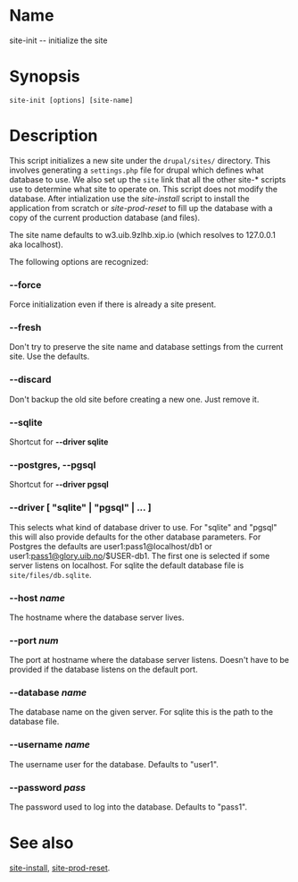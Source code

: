 # Name

site-init -- initialize the site

# Synopsis

    site-init [options] [site-name]

# Description

This script initializes a new site under the `drupal/sites/`
directory.  This involves generating a `settings.php` file for
drupal which defines what database to use.  We also set up the `site`
link that all the other site-\* scripts use to determine what site
to operate on.  This script does not modify the database.
After intialization use the *site-install* script to install the
application from scratch or *site-prod-reset* to fill up the database
with a copy of the current production database (and files).

The site name defaults to w3.uib.9zlhb.xip.io (which resolves to 127.0.0.1 aka localhost).

The following options are recognized:

### --force

Force initialization even if there is already a site present.

### --fresh

Don't try to preserve the site name and database settings from the current site.
Use the defaults.

### --discard

Don't backup the old site before creating a new one.  Just remove it.

### --sqlite

Shortcut for **--driver sqlite**

### --postgres, --pgsql

Shortcut for **--driver pgsql**

### --driver [ "sqlite" | "pgsql" | ... ]

This selects what kind of database driver to use.  For "sqlite" and "pgsql" this
will also provide defaults for the other database parameters.  For Postgres
the defaults are user1:pass1@localhost/db1 or user1:pass1@glory.uib.no/$USER-db1.
The first one is selected if some server listens on localhost.
For sqlite the default database file is `site/files/db.sqlite`.

### --host _name_

The hostname where the database server lives.

### --port _num_

The port at hostname where the database server listens.  Doesn't have to be provided
if the database listens on the default port.

### --database _name_

The database name on the given server.  For sqlite this is the path to the database file.

### --username _name_

The username user for the database.  Defaults to "user1".

### --password _pass_

The password used to log into the database.  Defaults to "pass1".

# See also

[site-install](site-install.html), [site-prod-reset](site-prod-reset.html).

